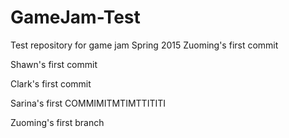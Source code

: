 # GameJam-Test
Test repository for game jam Spring 2015
Zuoming's first commit

Shawn's first commit

Clark's first commit

Sarina's first COMMIMITMTIMTTITITI

Zuoming's first branch